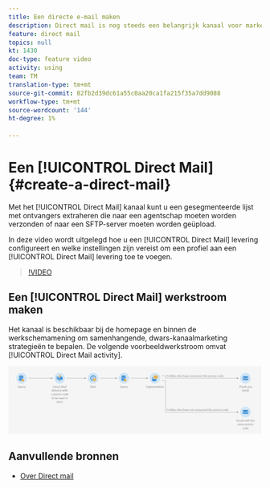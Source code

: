 ```yaml
---
title: Een directe e-mail maken
description: Direct mail is nog steeds een belangrijk kanaal voor marketeers over de hele wereld en ze kunnen deze offline interacties nu naast hun online interacties organiseren. Dezelfde engine die digitale communicatie mogelijk maakt, zoals e-mail en mobiel, kan nu ook directe mailers personaliseren.
feature: direct mail
topics: null
kt: 1430
doc-type: feature video
activity: using
team: TM
translation-type: tm+mt
source-git-commit: 82fb2d39dc61a55c0aa20ca1fa215f35a7dd9088
workflow-type: tm+mt
source-wordcount: '144'
ht-degree: 1%

---
```



# Een [!UICONTROL Direct Mail] {#create-a-direct-mail}

Met het [!UICONTROL Direct Mail] kanaal kunt u een gesegmenteerde lijst met ontvangers extraheren die naar een agentschap moeten worden verzonden of naar een SFTP-server moeten worden geüpload.

In deze video wordt uitgelegd hoe u een [!UICONTROL Direct Mail] levering configureert en welke instellingen zijn vereist om een profiel aan een [!UICONTROL Direct Mail] levering toe te voegen.

>[!VIDEO](https://video.tv.adobe.com/v/23417?quality=12)

## Een [!UICONTROL Direct Mail] werkstroom maken

Het kanaal is beschikbaar bij de homepage en binnen de werkschemamening om samenhangende, dwars-kanaalmarketing strategieën te bepalen. De volgende voorbeeldwerkstroom omvat [!UICONTROL Direct Mail activity].

![Workflowafbeelding](/help/assets/direct_mail_examplewf.png)

## Aanvullende bronnen

* [Over Direct mail](https://docs.adobe.com/content/help/en/campaign-standard/using/communication-channels/direct-mail/about-direct-mail.html)
